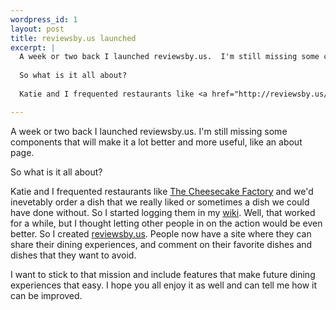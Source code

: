 ```yaml
--- 
wordpress_id: 1
layout: post
title: reviewsby.us launched
excerpt: |
  A week or two back I launched reviewsby.us.  I'm still missing some components that will make it a lot better and more useful, like an about page.
  
  So what is it all about?
  
  Katie and I frequented restaurants like <a href="http://reviewsby.us/restaurant/cheesecake-factory">The Cheesecake Factory</a> and we'd inevetably order a dish that we really liked or sometimes a dish we could have done without.  So I started logging them in my <a href="http://wiki.davedash.com/">wiki</a>.  Well, that worked for a while, but I thought letting other people in on the action would be even better.  So I created <a href="http://reviewsby.us/">reviewsby.us</a>.  People now have a site where they can share their dining experiences, and comment on their favorite dishes and dishes that they want to avoid.

---
```

A week or two back I launched reviewsby.us.  I'm still missing some components that will make it a lot better and more useful, like an about page.

So what is it all about?

Katie and I frequented restaurants like <a href="http://reviewsby.us/restaurant/cheesecake-factory">The Cheesecake Factory</a> and we'd inevetably order a dish that we really liked or sometimes a dish we could have done without.  So I started logging them in my <a href="http://wiki.davedash.com/">wiki</a>.  Well, that worked for a while, but I thought letting other people in on the action would be even better.  So I created <a href="http://reviewsby.us/">reviewsby.us</a>.  People now have a site where they can share their dining experiences, and comment on their favorite dishes and dishes that they want to avoid.

I want to stick to that mission and include features that make future dining experiences that easy.  I hope you all enjoy it as well and can tell me how it can be improved.
